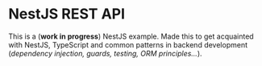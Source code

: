 # NestJS REST API
This is a (**work in progress**) NestJS example. Made this to get acquainted with NestJS, TypeScript and common patterns in backend development (_dependency injection, guards, testing, ORM principles..._). 